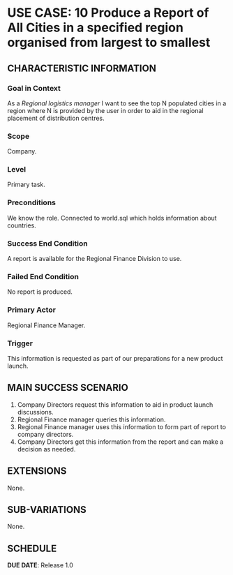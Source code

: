 # USE CASE: 10 Produce a Report of All Cities in a specified region organised from largest to smallest

## CHARACTERISTIC INFORMATION

### Goal in Context

As a *Regional logistics manager* I want to see the top N populated cities in a region where N is provided by the user in order to aid in the regional placement of distribution centres.

### Scope

Company.

### Level

Primary task.

### Preconditions

We know the role.  Connected to world.sql which holds information about countries.

### Success End Condition

A report is available for the Regional Finance Division to use.

### Failed End Condition

No report is produced.

### Primary Actor

Regional Finance Manager.

### Trigger

This information is requested as part of our preparations for a new product launch.

## MAIN SUCCESS SCENARIO

1. Company Directors request this information to aid in product launch discussions.
2. Regional Finance manager queries this information.
3. Regional Finance manager uses this information to form part of report to company directors.
4. Company Directors get this information from the report and can make a decision as needed.

## EXTENSIONS
None.

## SUB-VARIATIONS

None.

## SCHEDULE

**DUE DATE**: Release 1.0